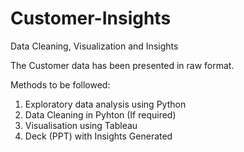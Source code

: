 # Customer-Insights
Data Cleaning, Visualization and Insights

The Customer data has been presented in raw format. 

Methods to be followed:

1. Exploratory data analysis using Python
2. Data Cleaning in Pyhton (If required)
3. Visualisation using Tableau
4. Deck (PPT) with Insights Generated

